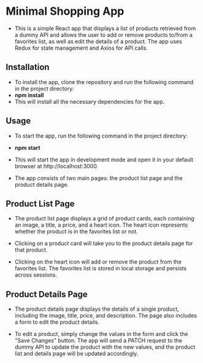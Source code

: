 # Minimal Shopping App
- This is a simple React app that displays a list of products retrieved from a dummy API and allows the user to add or remove products to/from a favorites list, as well as edit the details of a product. The app uses Redux for state management and Axios for API calls.

## Installation
- To install the app, clone the repository and run the following command in the project directory:
- **npm install**
- This will install all the necessary dependencies for the app.

## Usage
- To start the app, run the following command in the project directory:

- **npm start**

- This will start the app in development mode and open it in your default browser at http://localhost:3000.

- The app consists of two main pages: the product list page and the product details page.

## Product List Page
- The product list page displays a grid of product cards, each containing an image, a title, a price, and a heart icon. The heart icon represents whether the product is in the favorites list or not.

- Clicking on a product card will take you to the product details page for that product.

- Clicking on the heart icon will add or remove the product from the favorites list. The favorites list is stored in local storage and persists across sessions.

## Product Details Page
- The product details page displays the details of a single product, including the image, title, price, and description. The page also includes a form to edit the product details.

- To edit a product, simply change the values in the form and click the "Save Changes" button. The app will send a PATCH request to the dummy API to update the product with the new values, and the product list and details page will be updated accordingly.

